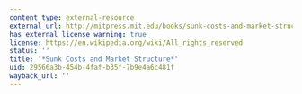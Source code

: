 ```yaml
---
content_type: external-resource
external_url: http://mitpress.mit.edu/books/sunk-costs-and-market-structure
has_external_license_warning: true
license: https://en.wikipedia.org/wiki/All_rights_reserved
status: ''
title: '*Sunk Costs and Market Structure*'
uid: 29566a3b-454b-4faf-b35f-7b9e4a6c481f
wayback_url: ''
---
```


